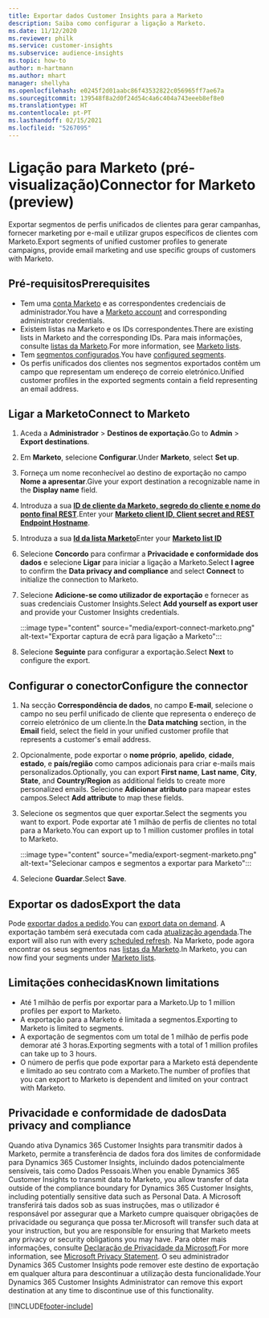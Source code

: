 ```yaml
---
title: Exportar dados Customer Insights para a Marketo
description: Saiba como configurar a ligação a Marketo.
ms.date: 11/12/2020
ms.reviewer: philk
ms.service: customer-insights
ms.subservice: audience-insights
ms.topic: how-to
author: m-hartmann
ms.author: mhart
manager: shellyha
ms.openlocfilehash: e0245f2d01aabc86f43532822c056965ff7ae67a
ms.sourcegitcommit: 139548f8a2d0f24d54c4a6c404a743eeeb8ef8e0
ms.translationtype: HT
ms.contentlocale: pt-PT
ms.lasthandoff: 02/15/2021
ms.locfileid: "5267095"
---
```

# <a name="connector-for-marketo-preview"></a><span data-ttu-id="a054e-103">Ligação para Marketo (pré-visualização)</span><span class="sxs-lookup"><span data-stu-id="a054e-103">Connector for Marketo (preview)</span></span>

<span data-ttu-id="a054e-104">Exportar segmentos de perfis unificados de clientes para gerar campanhas, fornecer marketing por e-mail e utilizar grupos específicos de clientes com Marketo.</span><span class="sxs-lookup"><span data-stu-id="a054e-104">Export segments of unified customer profiles to generate campaigns, provide email marketing and use specific groups of customers with Marketo.</span></span>

## <a name="prerequisites"></a><span data-ttu-id="a054e-105">Pré-requisitos</span><span class="sxs-lookup"><span data-stu-id="a054e-105">Prerequisites</span></span>

-   <span data-ttu-id="a054e-106">Tem uma [conta Marketo](https://login.marketo.com/) e as correspondentes credenciais de administrador.</span><span class="sxs-lookup"><span data-stu-id="a054e-106">You have a [Marketo account](https://login.marketo.com/) and corresponding administrator credentials.</span></span>
-   <span data-ttu-id="a054e-107">Existem listas na Marketo e os IDs correspondentes.</span><span class="sxs-lookup"><span data-stu-id="a054e-107">There are existing lists in Marketo and the corresponding IDs.</span></span> <span data-ttu-id="a054e-108">Para mais informações, consulte [listas da Marketo](https://docs.marketo.com/display/public/DOCS/Understanding+Static+Lists).</span><span class="sxs-lookup"><span data-stu-id="a054e-108">For more information, see [Marketo lists](https://docs.marketo.com/display/public/DOCS/Understanding+Static+Lists).</span></span>
-   <span data-ttu-id="a054e-109">Tem [segmentos configurados](segments.md).</span><span class="sxs-lookup"><span data-stu-id="a054e-109">You have [configured segments](segments.md).</span></span>
-   <span data-ttu-id="a054e-110">Os perfis unificados dos clientes nos segmentos exportados contêm um campo que representam um endereço de correio eletrónico.</span><span class="sxs-lookup"><span data-stu-id="a054e-110">Unified customer profiles in the exported segments contain a field representing an email address.</span></span>

## <a name="connect-to-marketo"></a><span data-ttu-id="a054e-111">Ligar a Marketo</span><span class="sxs-lookup"><span data-stu-id="a054e-111">Connect to Marketo</span></span>

1. <span data-ttu-id="a054e-112">Aceda a **Administrador** > **Destinos de exportação**.</span><span class="sxs-lookup"><span data-stu-id="a054e-112">Go to **Admin** > **Export destinations**.</span></span>

1. <span data-ttu-id="a054e-113">Em **Marketo**, selecione **Configurar**.</span><span class="sxs-lookup"><span data-stu-id="a054e-113">Under **Marketo**, select **Set up**.</span></span>

1. <span data-ttu-id="a054e-114">Forneça um nome reconhecível ao destino de exportação no campo **Nome a apresentar**.</span><span class="sxs-lookup"><span data-stu-id="a054e-114">Give your export destination a recognizable name in the **Display name** field.</span></span>

1. <span data-ttu-id="a054e-115">Introduza a sua **[ID de cliente da Marketo, segredo do cliente e nome do ponto final REST](https://developers.marketo.com/rest-api/authentication/)**.</span><span class="sxs-lookup"><span data-stu-id="a054e-115">Enter your **[Marketo client ID, Client secret and REST Endpoint Hostname](https://developers.marketo.com/rest-api/authentication/)**.</span></span>

1. <span data-ttu-id="a054e-116">Introduza a sua **[Id da lista Marketo](https://docs.marketo.com/display/public/DOCS/Understanding+Static+Lists)**</span><span class="sxs-lookup"><span data-stu-id="a054e-116">Enter your **[Marketo list ID](https://docs.marketo.com/display/public/DOCS/Understanding+Static+Lists)**</span></span> 

1. <span data-ttu-id="a054e-117">Selecione **Concordo** para confirmar a **Privacidade e conformidade dos dados** e selecione **Ligar** para iniciar a ligação a Marketo.</span><span class="sxs-lookup"><span data-stu-id="a054e-117">Select **I agree** to confirm the **Data privacy and compliance** and select **Connect** to initialize the connection to Marketo.</span></span>

1. <span data-ttu-id="a054e-118">Selecione **Adicione-se como utilizador de exportação** e fornecer as suas credenciais Customer Insights.</span><span class="sxs-lookup"><span data-stu-id="a054e-118">Select **Add yourself as export user** and provide your Customer Insights credentials.</span></span>

   :::image type="content" source="media/export-connect-marketo.png" alt-text="Exportar captura de ecrã para ligação a Marketo":::

1. <span data-ttu-id="a054e-120">Selecione **Seguinte** para configurar a exportação.</span><span class="sxs-lookup"><span data-stu-id="a054e-120">Select **Next** to configure the export.</span></span>

## <a name="configure-the-connector"></a><span data-ttu-id="a054e-121">Configurar o conector</span><span class="sxs-lookup"><span data-stu-id="a054e-121">Configure the connector</span></span>

1. <span data-ttu-id="a054e-122">Na secção **Correspondência de dados**, no campo **E-mail**, selecione o campo no seu perfil unificado de cliente que representa o endereço de correio eletrónico de um cliente.</span><span class="sxs-lookup"><span data-stu-id="a054e-122">In the **Data matching** section, in the **Email** field, select the field in your unified customer profile that represents a customer's email address.</span></span> 

1. <span data-ttu-id="a054e-123">Opcionalmente, pode exportar o **nome próprio**, **apelido**, **cidade**, **estado**, e **país/região**  como campos adicionais para criar e-mails mais personalizados.</span><span class="sxs-lookup"><span data-stu-id="a054e-123">Optionally, you can export **First name**, **Last name**, **City**, **State**, and **Country/Region**  as additional fields to create more personalized emails.</span></span> <span data-ttu-id="a054e-124">Selecione **Adicionar atributo** para mapear estes campos.</span><span class="sxs-lookup"><span data-stu-id="a054e-124">Select **Add attribute** to map these fields.</span></span>

1. <span data-ttu-id="a054e-125">Selecione os segmentos que quer exportar.</span><span class="sxs-lookup"><span data-stu-id="a054e-125">Select the segments you want to export.</span></span> <span data-ttu-id="a054e-126">Pode exportar até 1 milhão de perfis de clientes no total para a Marketo.</span><span class="sxs-lookup"><span data-stu-id="a054e-126">You can export up to 1 million customer profiles in total to Marketo.</span></span>

   :::image type="content" source="media/export-segment-marketo.png" alt-text="Selecionar campos e segmentos a exportar para Marketo":::

1. <span data-ttu-id="a054e-128">Selecione **Guardar**.</span><span class="sxs-lookup"><span data-stu-id="a054e-128">Select **Save**.</span></span>

## <a name="export-the-data"></a><span data-ttu-id="a054e-129">Exportar os dados</span><span class="sxs-lookup"><span data-stu-id="a054e-129">Export the data</span></span>

<span data-ttu-id="a054e-130">Pode [exportar dados a pedido](export-destinations.md).</span><span class="sxs-lookup"><span data-stu-id="a054e-130">You can [export data on demand](export-destinations.md).</span></span> <span data-ttu-id="a054e-131">A exportação também será executada com cada [atualização agendada](system.md#schedule-tab).</span><span class="sxs-lookup"><span data-stu-id="a054e-131">The export will also run with every [scheduled refresh](system.md#schedule-tab).</span></span> <span data-ttu-id="a054e-132">Na Marketo, pode agora encontrar os seus segmentos nas [listas da Marketo](ttps://docs.marketo.com/display/public/DOCS/Understanding+Static+Lists).</span><span class="sxs-lookup"><span data-stu-id="a054e-132">In Marketo, you can now find your segments under [Marketo lists](ttps://docs.marketo.com/display/public/DOCS/Understanding+Static+Lists).</span></span>

## <a name="known-limitations"></a><span data-ttu-id="a054e-133">Limitações conhecidas</span><span class="sxs-lookup"><span data-stu-id="a054e-133">Known limitations</span></span>

- <span data-ttu-id="a054e-134">Até 1 milhão de perfis por exportar para a Marketo.</span><span class="sxs-lookup"><span data-stu-id="a054e-134">Up to 1 million profiles per export to Marketo.</span></span>
- <span data-ttu-id="a054e-135">A exportação para a Marketo é limitada a segmentos.</span><span class="sxs-lookup"><span data-stu-id="a054e-135">Exporting to Marketo is limited to segments.</span></span>
- <span data-ttu-id="a054e-136">A exportação de segmentos com um total de 1 milhão de perfis pode demorar até 3 horas.</span><span class="sxs-lookup"><span data-stu-id="a054e-136">Exporting segments with a total of 1 million profiles can take up to 3 hours.</span></span> 
- <span data-ttu-id="a054e-137">O número de perfis que pode exportar para a Marketo está dependente e limitado ao seu contrato com a Marketo.</span><span class="sxs-lookup"><span data-stu-id="a054e-137">The number of profiles that you can export to Marketo is dependent and limited on your contract with Marketo.</span></span>

## <a name="data-privacy-and-compliance"></a><span data-ttu-id="a054e-138">Privacidade e conformidade de dados</span><span class="sxs-lookup"><span data-stu-id="a054e-138">Data privacy and compliance</span></span>

<span data-ttu-id="a054e-139">Quando ativa Dynamics 365 Customer Insights para transmitir dados à Marketo, permite a transferência de dados fora dos limites de conformidade para Dynamics 365 Customer Insights, incluindo dados potencialmente sensíveis, tais como Dados Pessoais.</span><span class="sxs-lookup"><span data-stu-id="a054e-139">When you enable Dynamics 365 Customer Insights to transmit data to Marketo, you allow transfer of data outside of the compliance boundary for Dynamics 365 Customer Insights, including potentially sensitive data such as Personal Data.</span></span> <span data-ttu-id="a054e-140">A Microsoft transferirá tais dados sob as suas instruções, mas o utilizador é responsável por assegurar que a Marketo cumpre quaisquer obrigações de privacidade ou segurança que possa ter.</span><span class="sxs-lookup"><span data-stu-id="a054e-140">Microsoft will transfer such data at your instruction, but you are responsible for ensuring that Marketo meets any privacy or security obligations you may have.</span></span> <span data-ttu-id="a054e-141">Para obter mais informações, consulte [Declaração de Privacidade da Microsoft](https://go.microsoft.com/fwlink/?linkid=396732).</span><span class="sxs-lookup"><span data-stu-id="a054e-141">For more information, see [Microsoft Privacy Statement](https://go.microsoft.com/fwlink/?linkid=396732).</span></span>
<span data-ttu-id="a054e-142">O seu administrador Dynamics 365 Customer Insights pode remover este destino de exportação em qualquer altura para descontinuar a utilização desta funcionalidade.</span><span class="sxs-lookup"><span data-stu-id="a054e-142">Your Dynamics 365 Customer Insights Administrator can remove this export destination at any time to discontinue use of this functionality.</span></span>


[!INCLUDE[footer-include](../includes/footer-banner.md)]
